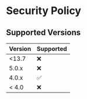 # Security Policy

## Supported Versions
| Version | Supported          |
| ------- | ------------------ |
| <13.7   | :x: |
| 5.0.x   | :x:                |
| 4.0.x   | :white_check_mark: |
| < 4.0   | :x:                |
